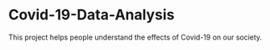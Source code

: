 # Covid-19-Data-Analysis
This project helps people understand the effects of Covid-19 on our society.
